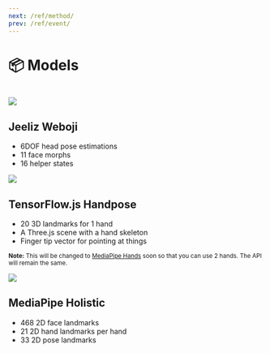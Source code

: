 ```yaml
---
next: /ref/method/
prev: /ref/event/
---
```

# 📦 Models
<br>

<div class="window mb-md">
  <div class="window-body">
    <div class="row">
      <div class="col-6">
        <router-link to="/model/weboji.html">
          <img src="https://media.giphy.com/media/Iv2aSMS0QTy2P5JNCX/source.gif">
        </router-link>
      </div>
      <div class="col-6">
        <h2><router-link to="/model/weboji.html">Jeeliz Weboji</router-link></h2>
        <ul>
          <li>6DOF head pose estimations</li>
          <li>11 face morphs</li>
          <li>16 helper states</li>
        </ul>
      </div>
    </div>
  </div>
</div>

<div class="window mb-md">
  <div class="window-body">
    <div class="row">
      <div class="col-6">
        <router-link to="/model/hanpose.html">
          <img src="https://media4.giphy.com/media/FxLUuTSxXjJPx8K9L4/giphy.gif">
        </router-link>
      </div>
      <div class="col-6">
        <h2><router-link to="/model/hanpose.html">TensorFlow.js Handpose</router-link></h2>
        <ul>
          <li>20 3D landmarks for 1 hand</li>
          <li>A Three.js scene with a hand skeleton</li>
          <li>Finger tip vector for pointing at things</li>
        </ul>
        <p><small><strong>Note:</strong> This will be changed to <a href="https://google.github.io/mediapipe/solutions/hands">MediaPipe Hands</a> soon so that you can use 2 hands. The API will remain the same.</small></p>
      </div>
    </div>
  </div>
</div>

<div class="window">
  <div class="window-body">
    <div class="row">
      <div class="col-6">
        <router-link to="/model/holistic.html">
          <img src="https://media3.giphy.com/media/mssf4vZa4gO5rZyItA/giphy.gif">
        </router-link>
      </div>
      <div class="col-6">
        <h2><router-link to="/model/holistic.html">MediaPipe Holistic</router-link></h2>
        <ul>
          <li>468 2D face landmarks</li>
          <li>21 2D hand landmarks per hand</li>
          <li>33 2D pose landmarks</li>
        </ul>
      </div>
    </div>
  </div>
</div>
